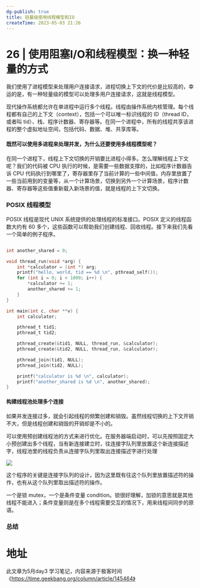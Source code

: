 ```yaml
---
dg-publish: true
title: 轻量级使用线程模型和IO
createTime: 2023-05-03 21:26  
---
```


# 26 | 使用阻塞I/O和线程模型：换一种轻量的方式

我们使用了进程模型来处理用户连接请求，进程切换上下文的代价是比较高的，幸运的是，有一种轻量级的模型可以处理多用户连接请求，这就是线程模型。

现代操作系统都允许在单进程中运行多个线程。线程由操作系统内核管理。每个线程都有自己的上下文（context），包括一个可以唯一标识线程的 ID（thread ID，或者叫 tid）、栈、程序计数器、寄存器等。在同一个进程中，所有的线程共享该进程的整个虚拟地址空间，包括代码、数据、堆、共享库等。

#### 既然可以使用多进程来处理并发，为什么还要使用多线程模型呢？

在同一个进程下，线程上下文切换的开销要比进程小得多。怎么理解线程上下文呢？我们的代码被 CPU 执行的时候，是需要一些数据支撑的，比如程序计数器告诉 CPU 代码执行到哪里了，寄存器里存了当前计算的一些中间值，内存里放置了一些当前用到的变量等，从一个计算场景，切换到另外一个计算场景，程序计数器、寄存器等这些值重新载入新场景的值，就是线程的上下文切换。

### POSIX 线程模型

POSIX 线程是现代 UNIX 系统提供的处理线程的标准接口。POSIX 定义的线程函数大约有 60 多个，这些函数可以帮助我们创建线程、回收线程。接下来我们先看一个简单的例子程序。

```c

int another_shared = 0;

void thread_run(void *arg) {
    int *calculator = (int *) arg;
    printf("hello, world, tid == %d \n", pthread_self());
    for (int i = 0; i < 1000; i++) {
        *calculator += 1;
        another_shared += 1;
    }
}

int main(int c, char **v) {
    int calculator;

    pthread_t tid1;
    pthread_t tid2;

    pthread_create(&tid1, NULL, thread_run, &calculator);
    pthread_create(&tid2, NULL, thread_run, &calculator);

    pthread_join(tid1, NULL);
    pthread_join(tid2, NULL);

    printf("calculator is %d \n", calculator);
    printf("another_shared is %d \n", another_shared);
}
```

#### 构建线程池处理多个连接

如果并发连接过多，就会引起线程的频繁创建和销毁。虽然线程切换的上下文开销不大，但是线程创建和销毁的开销却是不小的。

可以使用预创建线程池的方式来进行优化。在服务器端启动时，可以先按照固定大小预创建出多个线程，当有新连接建立时，往连接字队列里放置这个新连接描述字，线程池里的线程负责从连接字队列里取出连接描述字进行处理

![](https://static001.geekbang.org/resource/image/d9/72/d976c7b993862f0dbef75354d2f49672.png?wh=1430*462)

这个程序的关键是连接字队列的设计，因为这里既有往这个队列里放置描述符的操作，也有从这个队列里取出描述符的操作。

一个是锁 mutex，一个是条件变量 condition。锁很好理解，加锁的意思就是其他线程不能进入；条件变量则是在多个线程需要交互的情况下，用来线程间同步的原语。

### 总结


# 地址

此文章为5月day3 学习笔记，内容来源于极客时间《https://time.geekbang.org/column/article/145464》
